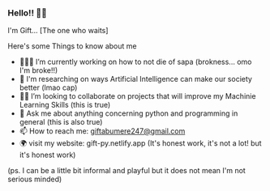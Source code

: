 ### Hello!! 🤙🏿
I'm Gift... [The one who waits]
 

Here's some Things to know about me

- 👨🏿‍💻 I’m currently working on how to not die of sapa (brokness... omo I'm broke!!)
- 🔬 I'm researching on ways Artificial Intelligence can make our society better (lmao cap)
- 🤝🏿 I’m looking to collaborate on projects that will improve my Machinie Learning Skills (this is true)
- 💬 Ask me about anything concerning python and programming in general (this is also true)
- 📫 How to reach me: giftabumere247@gmail.com 
- 🌍 visit my website: gift-py.netlify.app (It's honest work, it's not a lot! but it's honest work)

(ps. I can be a little bit informal and playful but it does not mean I'm not serious minded)
